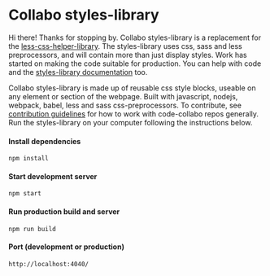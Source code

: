 # Collabo styles-library

Hi there! Thanks for stopping by. Collabo styles-library is a replacement for the [less-css-helper-library](https://github.com/code-collabo/less-css-helper-library). The styles-library uses css, sass and less preprocessors, and will contain more than just display styles. Work has started on making the code suitable for production. You can help with code and the [styles-library documentation](https://code-collabo.gitbook.io/styles-library/) too. 

Collabo styles-library is made up of reusable css style blocks, useable on any element or section of the webpage. Built with javascript, nodejs, webpack, babel, less and sass css-preprocessors. To contribute, see [contribution guidelines](https://code-collabo.gitbook.io/doc/collabo-guidelines/contributing) for how to work with code-collabo repos generally. Run the styles-library on your computer following the instructions below.

#### Install dependencies
````
npm install
````
#### Start development server
````
npm start
````
#### Run production build and server
````
npm run build
````
#### Port (development or production)
````
http://localhost:4040/
````
